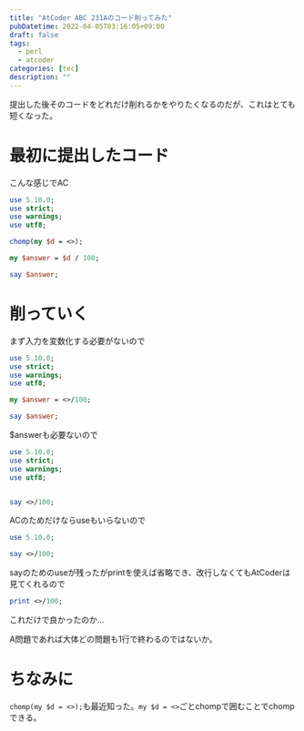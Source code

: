 ```yaml
---
title: "AtCoder ABC 231Aのコード削ってみた"
pubDatetime: 2022-04-05T03:16:05+09:00
draft: false
tags:
  - perl
  - atcoder
categories: [tec]
description: ""
---
```


提出した後そのコードをどれだけ削れるかをやりたくなるのだが、これはとても短くなった。

# 最初に提出したコード

こんな感じでAC

```perl
use 5.10.0;
use strict;
use warnings;
use utf8;

chomp(my $d = <>);

my $answer = $d / 100;

say $answer;
```

# 削っていく

まず入力を変数化する必要がないので

```perl
use 5.10.0;
use strict;
use warnings;
use utf8;

my $answer = <>/100;

say $answer;
```

$answerも必要ないので

```perl
use 5.10.0;
use strict;
use warnings;
use utf8;


say <>/100;
```

ACのためだけならuseもいらないので

```perl
use 5.10.0;

say <>/100;
```

sayのためのuseが残ったがprintを使えば省略でき、改行しなくてもAtCoderは見てくれるので

```perl
print <>/100;
```

これだけで良かったのか...

A問題であれば大体どの問題も1行で終わるのではないか。

# ちなみに

`chomp(my $d = <>);`も最近知った。`my $d = <>`ごとchompで囲むことでchompできる。
